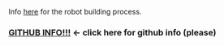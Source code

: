 Info [here](https://docs.wpilib.org/en/stable/docs/zero-to-robot/) for the robot building process.

### [GITHUB INFO!!!](GITHUB.md) <- click here for github info (please)

